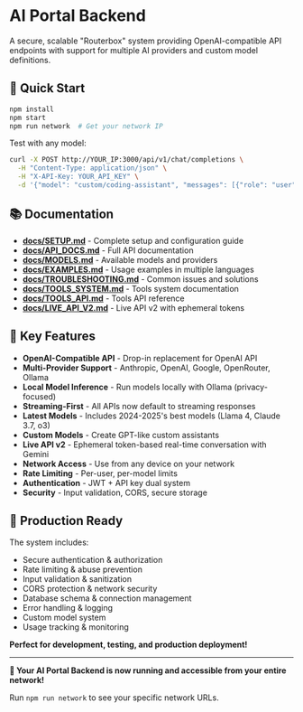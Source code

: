 # AI Portal Backend

A secure, scalable "Routerbox" system providing OpenAI-compatible API endpoints with support for multiple AI providers and custom model definitions.

## 🚀 Quick Start

```bash
npm install
npm start
npm run network  # Get your network IP
```

Test with any model:
```bash
curl -X POST http://YOUR_IP:3000/api/v1/chat/completions \
  -H "Content-Type: application/json" \
  -H "X-API-Key: YOUR_API_KEY" \
  -d '{"model": "custom/coding-assistant", "messages": [{"role": "user", "content": "Hello!"}]}'
```

## 📚 Documentation

- **[docs/SETUP.md](docs/SETUP.md)** - Complete setup and configuration guide
- **[docs/API_DOCS.md](docs/API_DOCS.md)** - Full API documentation
- **[docs/MODELS.md](docs/MODELS.md)** - Available models and providers
- **[docs/EXAMPLES.md](docs/EXAMPLES.md)** - Usage examples in multiple languages
- **[docs/TROUBLESHOOTING.md](docs/TROUBLESHOOTING.md)** - Common issues and solutions
- **[docs/TOOLS_SYSTEM.md](docs/TOOLS_SYSTEM.md)** - Tools system documentation
- **[docs/TOOLS_API.md](docs/TOOLS_API.md)** - Tools API reference
- **[docs/LIVE_API_V2.md](docs/LIVE_API_V2.md)** - Live API v2 with ephemeral tokens

## 🔧 Key Features

- **OpenAI-Compatible API** - Drop-in replacement for OpenAI API
- **Multi-Provider Support** - Anthropic, OpenAI, Google, OpenRouter, Ollama
- **Local Model Inference** - Run models locally with Ollama (privacy-focused)
- **Streaming-First** - All APIs now default to streaming responses
- **Latest Models** - Includes 2024-2025's best models (Llama 4, Claude 3.7, o3)
- **Custom Models** - Create GPT-like custom assistants
- **Live API v2** - Ephemeral token-based real-time conversation with Gemini
- **Network Access** - Use from any device on your network
- **Rate Limiting** - Per-user, per-model limits
- **Authentication** - JWT + API key dual system
- **Security** - Input validation, CORS, secure storage

## 🎯 Production Ready

The system includes:
- Secure authentication & authorization
- Rate limiting & abuse prevention  
- Input validation & sanitization
- CORS protection & network security
- Database schema & connection management
- Error handling & logging
- Custom model system
- Usage tracking & monitoring

**Perfect for development, testing, and production deployment!**

---

**🌟 Your AI Portal Backend is now running and accessible from your entire network!**

Run `npm run network` to see your specific network URLs.